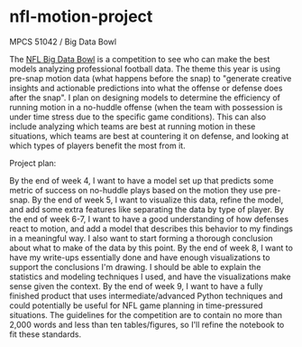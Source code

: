 # nfl-motion-project
MPCS 51042 / Big Data Bowl

The [NFL Big Data Bowl](https://www.kaggle.com/competitions/nfl-big-data-bowl-2025) is a competition to see who can make the best models analyzing professional football data. The theme this year is using pre-snap motion data (what happens before the snap) to "generate creative insights and actionable predictions into what the offense or defense does after the snap". I plan on designing models to determine the efficiency of running motion in a no-huddle offense (when the team with possession is under time stress due to the specific game conditions). This can also include analyzing which teams are best at running motion in these situations, which teams are best at countering it on defense, and looking at which types of players benefit the most from it.

Project plan:

By the end of week 4, I want to have a model set up that predicts some metric of success on no-huddle plays based on the motion they use pre-snap.
By the end of week 5, I want to visualize this data, refine the model, and add some extra features like separating the data by type of player.
By the end of week 6-7, I want to have a good understanding of how defenses react to motion, and add a model that describes this behavior to my findings in a meaningful way. I also want to start forming a thorough conclusion about what to make of the data by this point.
By the end of week 8, I want to have my write-ups essentially done and have enough visualizations to support the conclusions I'm drawing. I should be able to explain the statistics and modeling techniques I used, and have the visualizations make sense given the context.
By the end of week 9, I want to have a fully finished product that uses intermediate/advanced Python techniques and could potentially be useful for NFL game planning in time-pressured situations. The guidelines for the competition are to contain no more than 2,000 words and less than ten tables/figures, so I'll refine the notebook to fit these standards.
